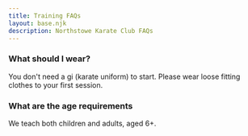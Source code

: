 ```yaml
---
title: Training FAQs
layout: base.njk
description: Northstowe Karate Club FAQs
---
```


### What should I wear?
You don't need a gi (karate uniform) to start. Please wear loose fitting clothes to your first session.

### What are the age requirements
We teach both children and adults, aged 6+.


